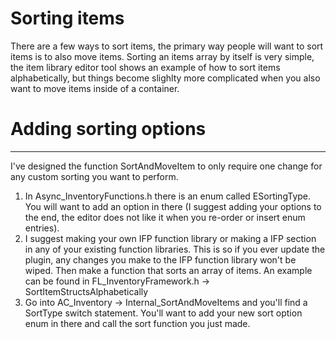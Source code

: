# Sorting items

There are a few ways to sort items, the primary way people will want to sort items is to also move items. Sorting an items array by itself is very simple, the item library editor tool shows an example of how to sort items alphabetically, but things become slighlty more complicated when you also want to move items inside of a container.

# Adding sorting options
---
I've designed the function SortAndMoveItem to only require one change for any custom sorting you want to perform.
1. In Async_InventoryFunctions.h there is an enum called ESortingType. You will want to add an option in there (I suggest adding your options to the end, the editor does not like it when you re-order or insert enum entries).
2. I suggest making your own IFP function library or making a IFP section in any of your existing function libraries. This is so if you ever update the plugin, any changes you make to the IFP function library won't be wiped.
Then make a function that sorts an array of items. An example can be found in FL_InventoryFramework.h -> SortItemStructsAlphabetically
3. Go into AC_Inventory -> Internal_SortAndMoveItems and you'll find a SortType switch statement. You'll want to add your new sort option enum in there and call the sort function you just made.